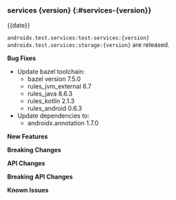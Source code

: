### services {version} {:#services-{version}}

{{date}}

`androidx.test.services:test-services:{version}` `androidx.test.services:storage:{version}` are released.

**Bug Fixes**

* Update bazel toolchain:
  * bazel version 7.5.0
  * rules_jvm_external 6.7
  * rules_java 8.6.3
  * rules_kotlin 2.1.3
  * rules_android 0.6.3
* Update dependencies to:
  * androidx.annotation 1.7.0

**New Features**

**Breaking Changes**

**API Changes**

**Breaking API Changes**

**Known Issues**
